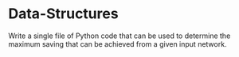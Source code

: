 # Data-Structures
Write a single file of Python code that can be used to determine the maximum saving that can be achieved from a given input network.
